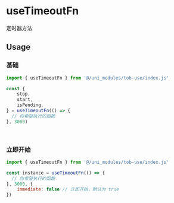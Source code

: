 # useTimeoutFn

定时器方法

## Usage

### 基础

```js
import { useTimeoutFn } from '@/uni_modules/tob-use/index.js'

const { 
    stop, 
    start, 
    isPending,
} = useTimeoutFn(() => {
  // 你希望执行的函数
}, 3000)
```

<br />

### 立即开始

```js
import { useTimeoutFn } from '@/uni_modules/tob-use/index.js'

const instance = useTimeoutFn(() => {
  // 你希望执行的函数
}, 3000, {
    immediate: false // 立即开始，默认为 true
})
```